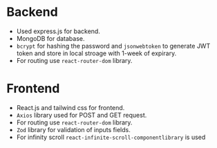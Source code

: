 # Backend
+ Used express.js for backend.
+ MongoDB for database.
+ ```bcrypt``` for hashing the password and ```jsonwebtoken``` to generate JWT token and store in local stroage with 1-week of expirary.
+ For routing use ```react-router-dom``` library.

# Frontend
+ React.js and tailwind css for frontend.
+ ```Axios``` library used for POST and GET request.
+ For routing use ```react-router-dom``` library.
+ ```Zod``` library for validation of inputs fields.
+ For infinity scroll ```react-infinite-scroll-componentlibrary``` is used
